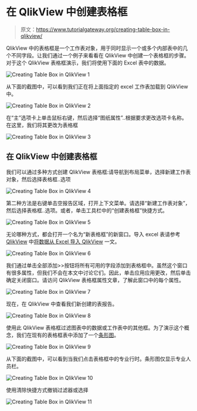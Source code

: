# 在 QlikView 中创建表格框

> 原文：<https://www.tutorialgateway.org/creating-table-box-in-qlikview/>

QlikView 中的表格框是一个工作表对象，用于同时显示一个或多个内部表中的几个不同字段。让我们通过一个例子来看看在 QlikView 中创建一个表格框的步骤。对于这个 QlikView 表格框演示，我们将使用下面的 Excel 表中的数据。

![Creating Table Box in QlikView 1](img/77f746d7a37fa997d7e6efd792a43384.png)

从下面的截图中，可以看到我们正在将上面指定的 excel 工作表加载到 QlikView 中。

![Creating Table Box in QlikView 2](img/6e5c8999a5fd24ee0d94ca35d13f8378.png)

在“主”选项卡上单击鼠标右键，然后选择“图纸属性”..根据要求更改选项卡名称。在这里，我们将其更改为表格框

![Creating Table Box in QlikView 3](img/d08afe13e8f1f57d7038cd8d48cd2713.png)

## 在 QlikView 中创建表格框

我们可以通过多种方式创建 QlikView 表格框:请导航到布局菜单，选择新建工作表对象，然后选择表格框..选项

![Creating Table Box in QlikView 4](img/46a0ec25664f03daeae39618cb29734f.png)

第二种方法是右键单击空报告区域，打开上下文菜单。请选择“新建工作表对象”，然后选择表格框..选项。或者，单击工具栏中的“创建表格框”快捷方式。

![Creating Table Box in QlikView 5](img/24fcecc0eacd805cb519c800f4902237.png)

无论哪种方式，都会打开一个名为“新表格框”的新窗口。导入 excel 表请参考 [QlikView](https://www.tutorialgateway.org/qlikview-tutorial/) 中[将数据从 Excel 导入 QlikView](https://www.tutorialgateway.org/import-data-from-excel-to-qlikview/) 一文。

![Creating Table Box in QlikView 6](img/f6bc197777f2b55388b8a2c192065620.png)

我们通过单击全部添加>>按钮将所有可用的字段添加到表格框中。虽然这个窗口有很多属性，但我们不会在本文中讨论它们。因此，单击应用应用更改，然后单击确定关闭窗口。请访问 QlikView 表格框属性文章，了解此窗口中的每个属性。

![Creating Table Box in QlikView 7](img/3c7cab14e7979b16a5e81f6a359a08cf.png)

现在，在 QlikView 中查看我们新创建的表报告。

![Creating Table Box in QlikView 8](img/8204696cb26aa37c036ab0aebf1bf0d9.png)

使用此 QlikView 表格框过滤图表中的数据或工作表中的其他框。为了演示这个概念，我们在现有的表格框表中添加了一个[条形图](https://www.tutorialgateway.org/bar-chart-in-qlikview/)。

![Creating Table Box in QlikView 9](img/987494d30f3155ba095616a5dbf03fbf.png)

从下面的截图中，可以看到当我们点击表格框中的专业行时。条形图仅显示专业人员栏。

![Creating Table Box in QlikView 10](img/4aa517350c15ae4e44ceb7356efe9596.png)

使用清除快捷方式撤销过滤器或选择

![Creating Table Box in QlikView 11](img/797c236ec9dc79f25bb9d0c5cadbd2e8.png)